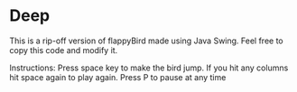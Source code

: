 # Deep
This is a rip-off version of flappyBird made using Java Swing. Feel free to copy this code and modify it.

Instructions:
Press space key to make the bird jump.
If you hit any columns hit space again to play again.
Press P to pause at any time



